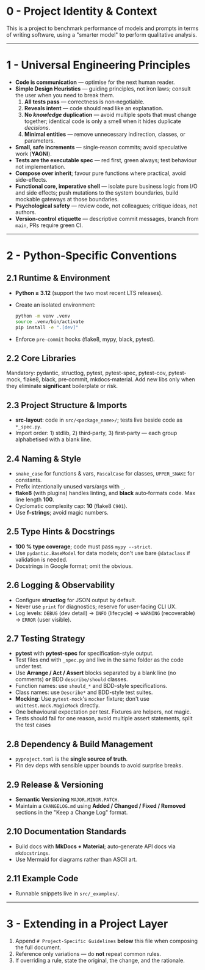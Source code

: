 # 0 - Project Identity & Context

This is a project to benchmark performance of models and prompts in terms of writing software, using a "smarter model"
to perform qualitative analysis.

---

# 1 - Universal Engineering Principles

* **Code is communication** — optimise for the next human reader.
* **Simple Design Heuristics** — guiding principles, not iron laws; consult the user when you need to break them.
    1. **All tests pass** — correctness is non‑negotiable.
    2. **Reveals intent** — code should read like an explanation.
    3. **No *****knowledge***** duplication** — avoid multiple spots that must change together; identical code is only a
       smell when it hides duplicate *decisions*.
    4. **Minimal entities** — remove unnecessary indirection, classes, or parameters.
* **Small, safe increments** — single‑reason commits; avoid speculative work (**YAGNI**).
* **Tests are the executable spec** — red first, green always; test behaviour not implementation.
* **Compose over inherit**; favour pure functions where practical, avoid side-effects.
* **Functional core, imperative shell** — isolate pure business logic from I/O and side effects; push mutations to the
  system boundaries, build mockable gateways at those boundaries.
* **Psychological safety** — review code, not colleagues; critique ideas, not authors.
* **Version‑control etiquette** — descriptive commit messages, branch from `main`, PRs require green CI.

---

# 2 - Python‑Specific Conventions

## 2.1 Runtime & Environment

* **Python ≥ 3.12** (support the two most recent LTS releases).
* Create an isolated environment:

  ```bash
  python -m venv .venv
  source .venv/bin/activate
  pip install -e ".[dev]"
  ```
* Enforce `pre‑commit` hooks (flake8, mypy, black, pytest).

## 2.2 Core Libraries

Mandatory: pydantic, structlog, pytest, pytest-spec, pytest-cov, pytest-mock, flake8, black, pre‑commit,
mkdocs‑material. Add new libs only when they eliminate **significant** boilerplate or risk.

## 2.3 Project Structure & Imports

* **src‑layout**: code in `src/<package_name>/`; tests live beside code as `*_spec.py`.
* Import order: 1) stdlib, 2) third‑party, 3) first‑party — each group alphabetised with a blank line.

## 2.4 Naming & Style

* `snake_case` for functions & vars, `PascalCase` for classes, `UPPER_SNAKE` for constants.
* Prefix intentionally unused vars/args with `_`.
* **flake8** (with plugins) handles linting, and **black** auto‑formats code. Max line length **100**.
* Cyclomatic complexity cap: **10** (flake8 `C901`).
* Use **f‑strings**; avoid magic numbers.

## 2.5 Type Hints & Docstrings

* **100 % type coverage**; code must pass `mypy --strict`.
* Use `pydantic.BaseModel` for data models; don't use bare `@dataclass` if validation is needed.
* Docstrings in Google format; omit the obvious.

## 2.6 Logging & Observability

* Configure **structlog** for JSON output by default.
* Never use `print` for diagnostics; reserve for user‑facing CLI UX.
* Log levels: `DEBUG` (dev detail) → `INFO` (lifecycle) → `WARNING` (recoverable) → `ERROR` (user visible).

## 2.7 Testing Strategy

* **pytest** with **pytest-spec** for specification-style output.
* Test files end with `_spec.py` and live in the same folder as the code under test.
* Use **Arrange / Act / Assert** blocks separated by a blank line (no comments) **or** BDD `describe/should` classes.
* Function names: use `should_*` and BDD-style specifications.
* Class names: use `Describe*` and BDD-style test suites.
* **Mocking**: Use `pytest-mock`'s `mocker` fixture; don't use `unittest.mock.MagicMock` directly.
* One behavioural expectation per test. Fixtures are helpers, not magic.
* Tests should fail for one reason, avoid multiple assert statements, split the test cases

## 2.8 Dependency & Build Management

* `pyproject.toml` is the **single source of truth**.
* Pin dev deps with sensible upper bounds to avoid surprise breaks.

## 2.9 Release & Versioning

* **Semantic Versioning** `MAJOR.MINOR.PATCH`.
* Maintain a `CHANGELOG.md` using **Added / Changed / Fixed / Removed** sections in the "Keep a Change Log" format.

## 2.10 Documentation Standards

* Build docs with **MkDocs + Material**; auto‑generate API docs via `mkdocstrings`.
* Use Mermaid for diagrams rather than ASCII art.

## 2.11 Example Code

* Runnable snippets live in `src/_examples/`.

---

# 3 - Extending in a Project Layer

1. Append `# Project‑Specific Guidelines` **below** this file when composing the full document.
2. Reference only variations — do **not** repeat common rules.
3. If overriding a rule, state the original, the change, and the rationale.
